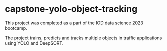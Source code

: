 # capstone-yolo-object-tracking

 This project was completed as a part of the IOD data science 2023 bootcamp.

 The project trains, predicts and tracks multiple objects in traffic applications using YOLO and DeepSORT.

